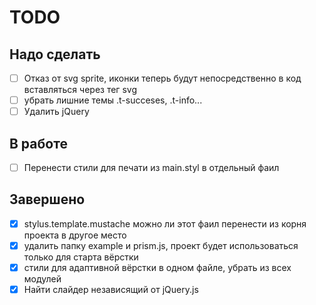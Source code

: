 # TODO

## Надо сделать

- [ ] Отказ от svg sprite, иконки теперь будут непосредственно в код вставляться через тег svg
- [ ] убрать лишние темы .t-succeses, .t-info...
- [ ] Удалить jQuery

## В работе

- [ ] Перенести стили для печати из main.styl в отдельный фаил

## Завершено

- [x] stylus.template.mustache можно ли этот фаил перенести из корня проекта в другое место
- [x] удалить папку example и prism.js, проект будет использоваться только для старта вёрстки
- [x] стили для адаптивной вёрстки в одном файле, убрать из всех модулей
- [x] Найти слайдер независящий от jQuery.js
